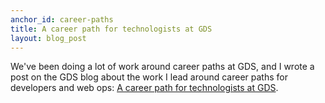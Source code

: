 ```yaml
---
anchor_id: career-paths
title: A career path for technologists at GDS
layout: blog_post
---
```


We've been doing a lot of work around career paths at GDS, and I wrote a post on
the GDS blog about the work I lead around career paths for developers and web
ops:
[A career path for technologists at GDS](https://gdstechnology.blog.gov.uk/2015/07/24/a-career-path-for-technologists-at-gds/).
